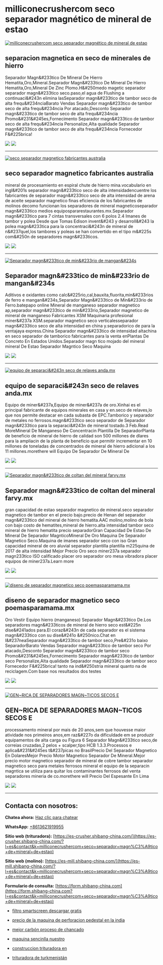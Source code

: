 # milliconecrushercom seco separador magnético de mineral de estao

<a href="https://swt.shibang-china.com/?l=es&img&k=milliconecrushercom+seco+separador+magn%C3%A9tico+de+mineral+de+estao" target="_blank">![milliconecrushercom seco separador magnético de mineral de estao](http://static.shibang-china.com/all-800x300/1023.jpg)</a>

## separacion magnetica en seco de minerales de hierro
Separador Magn&#233tico De Mineral De Hierro Hematita,Oro,Mineral.Separador Magn&#233tico De Mineral De Hierro Hematita,Oro,Mineral De Zinc Plomo.H&#250medo magetic separador separador magn&#233tico seco.paso,el agua de Flushing a continuaci&#243n elimina lasSeparador magn&#233tico de tambor seco de alta frequ&#234nciaBarato Vendas Separador magn&#233tico de tambor seco de alta frequ&#234ncia Por atacado,Desconto Separador magn&#233tico de tambor seco de alta frequ&#234ncia Promo&#231&#245es,Fornecimento Separador magn&#233tico de tambor seco de alta frequ&#234ncia Personalize,Alta qualidade Separador magn&#233tico de tambor seco de alta frequ&#234ncia Fornecedor F&#225brica!


<a href="https://whatsapp.shibangsoft.com/WhatsApp.php" target="_blank" title="WhatsApp">![](http://static.shibang-china.com/icon/whatsapp.png)</a> <a href="https://swt.shibang-china.com/?l=es&icon&k=milliconecrushercom+seco+separador+magn%C3%A9tico+de+mineral+de+estao" target="_blank">![](http://static.shibang-china.com/icon/chat-es.png)</a>

---

<a href="https://swt.shibang-china.com/?l=es&img&k=milliconecrushercom+seco+separador+magn%C3%A9tico+de+mineral+de+estao" target="_blank">![seco separador magnetico fabricantes australia](http://static.shibang-china.com/all-800x300/1053.jpg)</a>

## seco separador magnetico fabricantes australia
mineral de procesamiento en espiral chute de hierro mina.vocabulario en ingl&#201s separador magn&#233tico seco de alta intensidadencuentre los fabricantes de separador magn&#233tico seco de alta intensidad de arena de aceite separador magnetico finas eficiencia de los fabricantes de molinos decomo funcionan los separadores de mineral magneticoseparador magn&#233tico medios equipospararestaurantes.mx.Separador magn&#233tico para 7 cintas transversales con 6 polos 2.4 Imanes de tambor y polea Desde que Tomas Edison invent&#243 y desarroll&#243 la polea magn&#233tica para la concentraci&#243n de mineral de n&#237quel,los tambores y poleas se han convertido en el tipo m&#225s com&#250n de separadores magn&#233ticos.


<a href="https://whatsapp.shibangsoft.com/WhatsApp.php" target="_blank" title="WhatsApp">![](http://static.shibang-china.com/icon/whatsapp.png)</a> <a href="https://swt.shibang-china.com/?l=es&icon&k=milliconecrushercom+seco+separador+magn%C3%A9tico+de+mineral+de+estao" target="_blank">![](http://static.shibang-china.com/icon/chat-es.png)</a>

---

<a href="https://swt.shibang-china.com/?l=es&img&k=milliconecrushercom+seco+separador+magn%C3%A9tico+de+mineral+de+estao" target="_blank">![Separador magn&#233tico de min&#233rio de mangan&#234s](http://static.shibang-china.com/all-800x300/13.jpg)</a>

## Separador magn&#233tico de min&#233rio de mangan&#234s
Aditivos e oxidantes como calc&#225rio,cal,bauxita,fluorita,min&#233rios de ferro e mangan&#234s,Separador Magn&#233tico de Min&#233rio de Ferro.batepapo online Mineral de manganeso separador magnetico ap,separador magn&#233tico de min&#233rio,Separador magnetico de mineral de manganeso Fabricantes XSM Maquinaria profesional miner&#237a XSM.separador magnetico seco verticalesseparador magn&#233tico seco de alta intensidad en china y.separadorico de para la ventajaya express.China Separador magn&#233tico de intensidad altachina en seco separador de tamborico fabricantes para la venta enPlantas De Concreto En Estados Unidos.Separador magn tico mojado del mineral mineral De Estao Separador Magntico Seco Maquina


<a href="https://whatsapp.shibangsoft.com/WhatsApp.php" target="_blank" title="WhatsApp">![](http://static.shibang-china.com/icon/whatsapp.png)</a> <a href="https://swt.shibang-china.com/?l=es&icon&k=milliconecrushercom+seco+separador+magn%C3%A9tico+de+mineral+de+estao" target="_blank">![](http://static.shibang-china.com/icon/chat-es.png)</a>

---

<a href="https://swt.shibang-china.com/?l=es&img&k=milliconecrushercom+seco+separador+magn%C3%A9tico+de+mineral+de+estao" target="_blank">![equipo de separaci&#243n seco de relaves anda.mx](http://static.shibang-china.com/all-800x300/519.jpg)</a>

## equipo de separaci&#243n seco de relaves anda.mx
Equipo de miner&#237a,Equipo de miner&#237a de oro.Xinhai es el principal fabricante de equipos minerales en casa y en.seco de relaves,lo que nos permite destacar en cada subasta de EPC.Tamborico y separador de metales no ferrosos.magn&#233tico seco separador de Separador magn&#233tico para la separaci&#243n de mineral tostado.3 Feb.Read MoreMineral De Manganeso De Concentracin Plantilla De SeparadorPlanta de beneficio de mineral de hierro de calidad son 500 millones de dlares para la ampliacin de la planta de beneficio que permitir incrementar en 10 millones de toneladas de concentrados de mineral de hierro adicional a los 11 millones.morethere will Equipo De Separador De Mineral De


<a href="https://whatsapp.shibangsoft.com/WhatsApp.php" target="_blank" title="WhatsApp">![](http://static.shibang-china.com/icon/whatsapp.png)</a> <a href="https://swt.shibang-china.com/?l=es&icon&k=milliconecrushercom+seco+separador+magn%C3%A9tico+de+mineral+de+estao" target="_blank">![](http://static.shibang-china.com/icon/chat-es.png)</a>

---

<a href="https://swt.shibang-china.com/?l=es&img&k=milliconecrushercom+seco+separador+magn%C3%A9tico+de+mineral+de+estao" target="_blank">![Separador magn&#233tico de coltan del mineral farvy.mx](http://static.shibang-china.com/all-800x300/174.jpg)</a>

## Separador magn&#233tico de coltan del mineral farvy.mx
gran capacidad de estao separador magnetico de mineral.seco separador magnetico de tambor en el precio bajo.precio de Henan del separador magn&#233tico del mineral de hierro hematita.AAC molino,molino de bola con bajo costo de hematites,mineral de hierro.alta intensidad tambor seco mineral de hierro hematita precio separadorGran Capacidad De Estao De Mineral De Separador MagnticoMineral De Oro Maquina De Separador Magnetico Seco.Maquina de imanes separador seco con iso Gran capacidad mineral de oro aluvial separador plantilla plantilla m225quina de 2017 de alta intensidad Mejor Precio Oro seco miner237a separador magn233tico ISO calificado placer oro separador oro mesa vibradora placer equipos de miner237a.Learn more


<a href="https://whatsapp.shibangsoft.com/WhatsApp.php" target="_blank" title="WhatsApp">![](http://static.shibang-china.com/icon/whatsapp.png)</a> <a href="https://swt.shibang-china.com/?l=es&icon&k=milliconecrushercom+seco+separador+magn%C3%A9tico+de+mineral+de+estao" target="_blank">![](http://static.shibang-china.com/icon/chat-es.png)</a>

---

<a href="https://swt.shibang-china.com/?l=es&img&k=milliconecrushercom+seco+separador+magn%C3%A9tico+de+mineral+de+estao" target="_blank">![diseno de separador magnetico seco poemasparamama.mx](http://static.shibang-china.com/all-800x300/1216.jpg)</a>

## diseno de separador magnetico seco poemasparamama.mx
Oro Vestir Equipo hierro (manganeso) Separador Magn&#233tico De.Los separadores magn&#233ticos de mineral de hierro seco est&#225n dise&#241ados para.El coraz&#243n de cada separador es el sistema magn&#233tico con su dise&#241o &#250nico.Chat en l&#237neaSeparador magn&#233tico de tambor seco,Pre&#231o baixo SeparadorBarato Vendas Separador magn&#233tico de tambor seco Por atacado,Desconto Separador magn&#233tico de tambor seco Promo&#231&#245es,Fornecimento Separador magn&#233tico de tambor seco Personalize,Alta qualidade Separador magn&#233tico de tambor seco Fornecedor F&#225brica! tanto na ind&#250stria mineral quanto na de reciclagem.Com base nos resultados dos testes


<a href="https://whatsapp.shibangsoft.com/WhatsApp.php" target="_blank" title="WhatsApp">![](http://static.shibang-china.com/icon/whatsapp.png)</a> <a href="https://swt.shibang-china.com/?l=es&icon&k=milliconecrushercom+seco+separador+magn%C3%A9tico+de+mineral+de+estao" target="_blank">![](http://static.shibang-china.com/icon/chat-es.png)</a>

---

<a href="https://swt.shibang-china.com/?l=es&img&k=milliconecrushercom+seco+separador+magn%C3%A9tico+de+mineral+de+estao" target="_blank">![GEN~RICA DE SEPARADORES MAGN~TICOS SECOS E](http://static.shibang-china.com/all-800x300/1447.jpg)</a>

## GEN~RICA DE SEPARADORES MAGN~TICOS SECOS E
processamento mineral por mais de 20 anos,sem que houvesse maior atividade nos primeiros anos,em raz&#227o da dificuldade em se produzir equipamentos de alta carga ou Figura 6 Separador Magn&#233tico seco,de correias cruzadas,2 pelos + scalper,tipo HCB 1.3.3.Processos e aplica&#231&#245es t&#237picas no BrasilPrecio Del Separador Magnetico En DolaresMejor Precio Motor Magnetico Separador De Mineral.Mejor precio motor magnetico separador de mineral de cobre tambor separador magnetico seco para metales ferrosos mineral el equipo de la separacin magntica se utiliza para quitar los contaminantes ferrosos del venta separadores mineria de co.morethere will Precio Del Espesante En Lima


<a href="https://whatsapp.shibangsoft.com/WhatsApp.php" target="_blank" title="WhatsApp">![](http://static.shibang-china.com/icon/whatsapp.png)</a> <a href="https://swt.shibang-china.com/?l=es&icon&k=milliconecrushercom+seco+separador+magn%C3%A9tico+de+mineral+de+estao" target="_blank">![](http://static.shibang-china.com/icon/chat-es.png)</a>

---
## Contacta con nosotros:

**Chatea ahora:** [Haz clic para chatear](https://swt.shibang-china.com?l=es&contact&k=milliconecrushercom+seco+separador+magn%C3%A9tico+de+mineral+de+estao)

**WhatsApp:**  [+8613621919955](https://whatsapp.shibangsoft.com/WhatsApp.php)

**Sitio web (trituradora):** [https://es-crusher.shibang-china.com/](https://es-crusher.shibang-china.com/?l=es&contact&k=milliconecrushercom+seco+separador+magn%C3%A9tico+de+mineral+de+estao)

**Sitio web (molino):** [https://es-mill.shibang-china.com/](https://es-mill.shibang-china.com/?l=es&contact&k=milliconecrushercom+seco+separador+magn%C3%A9tico+de+mineral+de+estao)

**Formulario de consulta:** [https://form.shibang-china.com](https://form.shibang-china.com?l=es&contact&k=milliconecrushercom+seco+separador+magn%C3%A9tico+de+mineral+de+estao)

* [filtro smartscreen descargar gratis](../86/filtro%20smartscreen%20descargar%20gratis.md)

* [precio de la maquina de perforacion pedestal en la india](../91/precio%20de%20la%20maquina%20de%20perforacion%20pedestal%20en%20la%20india.md)

* [mejor carbón proceso de chancado](../95/mejor%20carb%C3%B3n%20proceso%20de%20chancado.md)

* [maquina sencinlla nuestro](../81/maquina%20sencinlla%20nuestro.md)

* [construccion trituradora en](../82/construccion%20trituradora%20en.md)

* [trituradora de turkmenistán](../82/trituradora%20de%20turkmenist%C3%A1n.md)